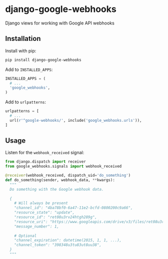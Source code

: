 # django-google-webhooks
Django views for working with Google API webhooks

## Installation

Install with pip:
```bash
pip install django-google-webhooks
```

Add to `INSTALLED_APPS`:
```python
INSTALLED_APPS = (
  # ...
  'google_webhooks',
)
```

Add to `urlpatterns`:
```python
urlpatterns = [
  # ...
  url(r'^google-webhooks/', include('google_webhooks.urls')),
]
```

## Usage

Listen for the `webhook_received` signal:

```python
from django.dispatch import receiver
from google_webhooks.signals import webhook_received

@receiver(webhook_received, dispatch_uid='do_something')
def do_something(sender, webhook_data, **kwargs):
  """
  Do something with the Google webhook data.
  
  {
    # Will always be present
    "channel_id": "4ba78bf0-6a47-11e2-bcfd-0800200c9a66",
    "resource_state": "update",
    "resource_id": "ret08u3rv24htgh289g",
    "resource_uri": "https://www.googleapis.com/drive/v3/files/ret08u3rv24htgh289g",
    "message_number": 1,
    
    # Optional
    "channel_expiration": datetime(2015, 1, 1, ...),
    "channel_token": "398348u3tu83ut8uu38",
  }
  """
```
